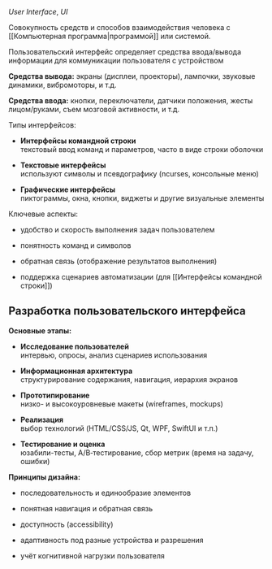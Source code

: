 *User Interface*, *UI*

Cовокупность средств и способов взаимодействия человека с [[Компьютерная программа|программой]] или системой.

Пользовательский интерфейс определяет средства ввода/вывода информации для коммуникации пользователя с устройством

**Средства вывода:** экраны (дисплеи, проекторы), лампочки, звуковые динамики, вибромоторы, и т.д.

**Средства ввода:** кнопки, переключатели, датчики положения, жесты лицом/руками, съем мозговой активности, и т.д.

Типы интерфейсов:

- **Интерфейсы командной строки**  
    текстовый ввод команд и параметров, часто в виде строки оболочки
    
- **Текстовые интерфейсы**  
    используют символы и псевдографику (ncurses, консольные меню)
    
- **Графические интерфейсы**  
    пиктограммы, окна, кнопки, виджеты и другие визуальные элементы
    

Ключевые аспекты:

- удобство и скорость выполнения задач пользователем
    
- понятность команд и символов
    
- обратная связь (отображение результатов выполнения)
    
- поддержка сценариев автоматизации (для [[Интерфейсы командной строки]])

## Разработка пользовательского интерфейса

**Основные этапы:**

- **Исследование пользователей**  
    интервью, опросы, анализ сценариев использования
    
- **Информационная архитектура**  
    структурирование содержания, навигация, иерархия экранов
    
- **Прототипирование**  
    низко- и высокоуровневые макеты (wireframes, mockups)
    
- **Реализация**  
    выбор технологий (HTML/CSS/JS, Qt, WPF, SwiftUI и т.п.)
    
- **Тестирование и оценка**  
    юзабили-тесты, A/B‑тестирование, сбор метрик (время на задачу, ошибки)
    

**Принципы дизайна:**

- последовательность и единообразие элементов
    
- понятная навигация и обратная связь
    
- доступность (accessibility)
    
- адаптивность под разные устройства и разрешения
    
- учёт когнитивной нагрузки пользователя